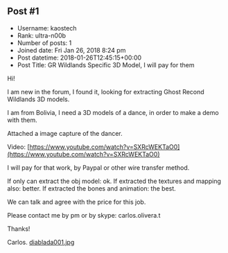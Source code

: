## Post #1
- Username: kaostech
- Rank: ultra-n00b
- Number of posts: 1
- Joined date: Fri Jan 26, 2018 8:24 pm
- Post datetime: 2018-01-26T12:45:15+00:00
- Post Title: GR Wildlands Specific 3D Model, I will pay for them

Hi!

I am new in the forum, I found it, looking for extracting Ghost Recond Wildlands 3D models.

I am from Bolivia, I need a 3D models of a dance, in order to make a demo with them.

Attached a image capture of the dancer.

Video:
[https://www.youtube.com/watch?v=SXRcWEKTaO0](https://www.youtube.com/watch?v=SXRcWEKTaO0)

I will pay for that work, by Paypal or other wire transfer method.

If only can extract the obj model: ok.
If extracted the textures and mapping also: better.
If extracted the bones and animation: the best.

We can talk and agree with the price for this job.

Please contact me by pm or by skype: carlos.olivera.t

Thanks!

Carlos.
[diablada001.jpg](https://xentaxbackup.github.io/file/13848_diablada001.jpg)

